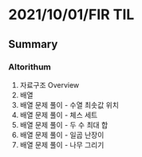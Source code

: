 # 2021/10/01/FIR TIL 
## Summary

### Altorithum
1. 자료구조 Overview
2. 배열
3. 배열 문제 풀이 - 수열 최솟값 위치
4. 배열 문제 풀이 - 체스 세트
5. 배열 문제 풀이 - 두 수 최대 합
6. 배열 문제 풀이 - 일곱 난장이
7. 배열 문제 풀이 - 나무 그리기

